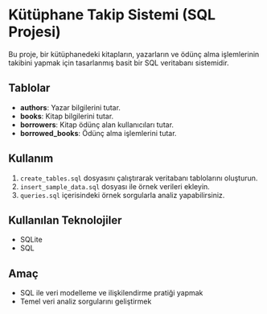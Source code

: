 # Kütüphane Takip Sistemi (SQL Projesi)

Bu proje, bir kütüphanedeki kitapların, yazarların ve ödünç alma işlemlerinin takibini yapmak için tasarlanmış basit bir SQL veritabanı sistemidir.

## Tablolar
- **authors**: Yazar bilgilerini tutar.
- **books**: Kitap bilgilerini tutar.
- **borrowers**: Kitap ödünç alan kullanıcıları tutar.
- **borrowed_books**: Ödünç alma işlemlerini tutar.

## Kullanım
1. `create_tables.sql` dosyasını çalıştırarak veritabanı tablolarını oluşturun.
2. `insert_sample_data.sql` dosyası ile örnek verileri ekleyin.
3. `queries.sql` içerisindeki örnek sorgularla analiz yapabilirsiniz.

## Kullanılan Teknolojiler
- SQLite
- SQL

## Amaç
- SQL ile veri modelleme ve ilişkilendirme pratiği yapmak
- Temel veri analiz sorgularını geliştirmek